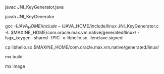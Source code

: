 
javac JNI_KeyGenerator.java

javah JNI_KeyGenerator

gcc -I$JAVA_HOME/include -I$JAVA_HOME/include/linux JNI_KeyGenerator.c -L $MAXINE_HOME/com.oracle.max.vm.native/generated/linux/ -lsgx_keygen -shared -fPIC -o libhello.so -lenclave.signed

cp libhello.so $MAXINE_HOME/com.oracle.max.vm.native/generated/linux/


mx build

mx image
